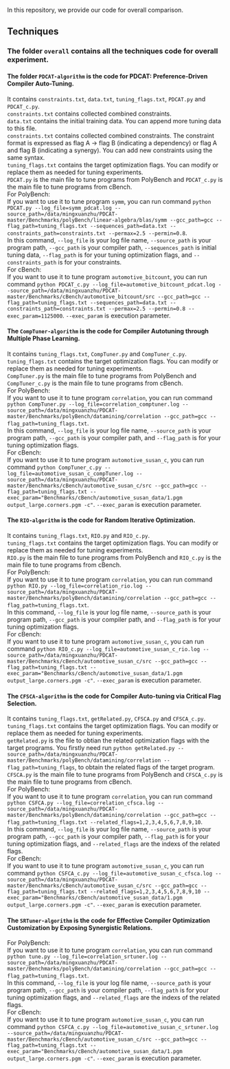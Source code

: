 In this repository, we provide our code for overall comparison.


## Techniques


### The folder `overall` contains all the techniques code for overall experiment.

#### The folder `PDCAT-algorithm` is the code for **PDCAT: Preference-Driven Compiler Auto-Tuning**.  
It contains `constraints.txt`, `data.txt`, `tuning_flags.txt`, `PDCAT.py` and `PDCAT_c.py`.  
`constraints.txt` contains collected combined constraints.  
`data.txt` contains the initial training data. You can append more tuning data to this file.  
`constraints.txt` contains collected combined constraints. The constraint format is expressed as flag A -> flag B (indicating a dependency) or flag A and flag B (indicating a synergy). You can add new constraints using the same syntax.  
`tuning_flags.txt` contains the target optimization flags. You can modify or replace them as needed for tuning experiments.  
`PDCAT.py` is the main file to tune programs from PolyBench and `PDCAT_c.py` is the main file to tune programs from cBench.  
For PolyBench:  
If you want to use it to tune program `symm`, you can run command `python PDCAT.py --log_file=symm_pdcat.log --source_path=/data/mingxuanzhu/PDCAT-master/Benchmarks/polyBench/linear-algebra/blas/symm --gcc_path=gcc --flag_path=tuning_flags.txt --sequences_path=data.txt --constraints_path=constraints.txt --permax=2.5 --permin=0.8`.  
In this command, `--log_file` is your log file name, `--source_path` is your program path, `--gcc_path` is your compiler path, `--sequences_path` is initial tuning data, `--flag_path` is for your tuning optimization flags, and `--constraints_path` is for your constraints.   
For cBench:  
If you want to use it to tune program `automotive_bitcount`, you can run command `python PDCAT_c.py --log_file=automotive_bitcount_pdcat.log --source_path=/data/mingxuanzhu/PDCAT-master/Benchmarks/cBench/automotive_bitcount/src --gcc_path=gcc --flag_path=tuning_flags.txt --sequences_path=data.txt --constraints_path=constraints.txt --permax=2.5 --permin=0.8 --exec_param=1125000`. 
`--exec_param` is execution parameter.


#### The `CompTuner-algorithm` is the code for **Compiler Autotuning through Multiple Phase Learning**. 
It contains `tuning_flags.txt`, `CompTuner.py` and `CompTuner_c.py`.  
`tuning_flags.txt` contains the target optimization flags. You can modify or replace them as needed for tuning experiments.  
`CompTuner.py` is the main file to tune programs from PolyBench and `CompTuner_c.py` is the main file to tune programs from cBench.  
For PolyBench:  
If you want to use it to tune program `correlation`, you can run command `python CompTuner.py --log_file=correlation_comptuner.log --source_path=/data/mingxuanzhu/PDCAT-master/Benchmarks/polyBench/datamining/correlation --gcc_path=gcc --flag_path=tuning_flags.txt`.  
In this command, `--log_file` is your log file name, `--source_path` is your program path, `--gcc_path` is your compiler path, and `--flag_path` is for your tuning optimization flags.   
For cBench:  
If you want to use it to tune program `automotive_susan_c`, you can run command `python CompTuner_c.py --log_file=automotive_susan_c_compTuner.log --source_path=/data/mingxuanzhu/PDCAT-master/Benchmarks/cBench/automotive_susan_c/src --gcc_path=gcc --flag_path=tuning_flags.txt --exec_param="Benchmarks/cBench/automotive_susan_data/1.pgm output_large.corners.pgm -c"`. 
`--exec_param` is execution parameter.


#### The `RIO-algorithm` is the code for **Random Iterative Optimization**. 
It contains `tuning_flags.txt`, `RIO.py` and `RIO_c.py`.  
`tuning_flags.txt` contains the target optimization flags. You can modify or replace them as needed for tuning experiments.  
`RIO.py` is the main file to tune programs from PolyBench and `RIO_c.py` is the main file to tune programs from cBench.  
For PolyBench:  
If you want to use it to tune program `correlation`, you can run command `python RIO.py --log_file=correlation_rio.log --source_path=/data/mingxuanzhu/PDCAT-master/Benchmarks/polyBench/datamining/correlation --gcc_path=gcc --flag_path=tuning_flags.txt`.  
In this command, `--log_file` is your log file name, `--source_path` is your program path, `--gcc_path` is your compiler path, and `--flag_path` is for your tuning optimization flags.   
For cBench:  
If you want to use it to tune program `automotive_susan_c`, you can run command `python RIO_c.py --log_file=automotive_susan_c_rio.log --source_path=/data/mingxuanzhu/PDCAT-master/Benchmarks/cBench/automotive_susan_c/src --gcc_path=gcc --flag_path=tuning_flags.txt --exec_param="Benchmarks/cBench/automotive_susan_data/1.pgm output_large.corners.pgm -c"`. 
`--exec_param` is execution parameter.


#### The `CFSCA-algorithm` is the code for **Compiler Auto-tuning via Critical Flag Selection**. 
It contains `tuning_flags.txt`, `getRelated.py`, `CFSCA.py` and `CFSCA_c.py`.  
`tuning_flags.txt` contains the target optimization flags. You can modify or replace them as needed for tuning experiments.  
`getRelated.py` is the file to obtian the related optimization flags with the target programs. You firstly need run `python getRelated.py --source_path=/data/mingxuanzhu/PDCAT-master/Benchmarks/polyBench/datamining/correlation --flag_path=tuning_flags`, to obtain the related flags of the target program.
`CFSCA.py` is the main file to tune programs from PolyBench and `CFSCA_c.py` is the main file to tune programs from cBench.  
For PolyBench:  
If you want to use it to tune program `correlation`, you can run command `python CSFCA.py --log_file=correlation_cfsca.log --source_path=/data/mingxuanzhu/PDCAT-master/Benchmarks/polyBench/datamining/correlation --gcc_path=gcc --flag_path=tuning_flags.txt --related_flags=1,2,3,4,5,6,7,8,9,10`.  
In this command, `--log_file` is your log file name, `--source_path` is your program path, `--gcc_path` is your compiler path, `--flag_path` is for your tuning optimization flags, and `--related_flags` are the indexs of the related flags.   
For cBench:  
If you want to use it to tune program `automotive_susan_c`, you can run command `python CSFCA_c.py --log_file=automotive_susan_c_cfsca.log --source_path=/data/mingxuanzhu/PDCAT-master/Benchmarks/cBench/automotive_susan_c/src --gcc_path=gcc --flag_path=tuning_flags.txt --related_flags=1,2,3,4,5,6,7,8,9,10 --exec_param="Benchmarks/cBench/automotive_susan_data/1.pgm output_large.corners.pgm -c"`. 
`--exec_param` is execution parameter.


#### The `SRTuner-algorithm` is the code for **Effective Compiler Optimization Customization by Exposing Synergistic Relations**.  
For PolyBench:  
If you want to use it to tune program `correlation`, you can run command `python tune.py --log_file=correlation_srtuner.log --source_path=/data/mingxuanzhu/PDCAT-master/Benchmarks/polyBench/datamining/correlation --gcc_path=gcc --flag_path=tuning_flags.txt`.  
In this command, `--log_file` is your log file name, `--source_path` is your program path, `--gcc_path` is your compiler path, `--flag_path` is for your tuning optimization flags, and `--related_flags` are the indexs of the related flags.   
For cBench:  
If you want to use it to tune program `automotive_susan_c`, you can run command `python CSFCA_c.py --log_file=automotive_susan_c_srtuner.log --source_path=/data/mingxuanzhu/PDCAT-master/Benchmarks/cBench/automotive_susan_c/src --gcc_path=gcc --flag_path=tuning_flags.txt --exec_param="Benchmarks/cBench/automotive_susan_data/1.pgm output_large.corners.pgm -c"`. 
`--exec_param` is execution parameter.
